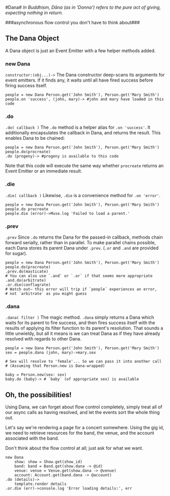 #Dana#
*In Buddhism, Dāna (as in 'Donna') refers to the pure act of giving, expecting nothing in return.*

###asynchronous flow control you don't have to think about###

## The Dana Object ##

A Dana object is just an Event Emitter with a few helper methods added.

### new Dana ###
`constructor:(obj...)->`
The Dana constructor deep-scans its arguments for event emitters. If it finds any, it waits until all have fired success before firing success itself.

	people = new Dana Person.get('John Smith'), Person.get('Mary Smith')
	people.on 'success', (john, mary)-> #john and mary have loaded in this code

### .do ###
`.do( callback )`
The `.do` method is a helper alias for `.on 'success'`. It additionally encapsulates the callback in Dana, and returns the result. This enables Dana to be chained:

	people = new Dana Person.get('John Smith'), Person.get('Mary Smith')
	people.do(procreate)
	.do (progeny)-> #progeny is available to this code

Note that this code will execute the same way whether `procreate` returns an Event Emitter or an immediate result.

### .die ###
`.die( callback )`
Likewise, `.die` is a convenience method for `.on 'error'`.

	people = new Dana Person.get('John Smith'), Person.get('Mary Smith')
	people.do procreate
	people.die (error)->Muse.log 'Failed to load a parent.'
	
### .prev ###
`.prev`
Since `.do` returns the Dana for the passed-in callback, methods chain forward serially, rather than in parallel. To make parallel chains possible, each Dana stores its parent Dana under `.prev`. (`.or` and `.and` are provided for sugar).

	people = new Dana Person.get('John Smith'), Person.get('Mary Smith')
	people.do(procreate)
	.prev.do(masticate)
	# You can also use `.and` or `.or` if that seems more appropriate
	.and.do(arbitrate)
	.or.die(conflagrate)
	# Watch out— this error will trip if `people` experiences an error,
	# not `arbitrate` as you might guess

### .dana ###
`.dana( filter )`
The magic method. `.dana` simply returns a Dana which waits for its parent to fire success, and then fires success itself with the results of applying its filter function to its parent's resolution. That sounds a little unwieldy, but all it means is we can treat Dana as if they have already resolved with regards to other Dana.

	people = new Dana Person.get('John Smith'), Person.get('Mary Smith')
	sex = people.dana (john, mary)->mary.sex
	
	# Sex will resolve to 'female'... So we can pass it into another call
	# (Assuming that Person.new is Dana-wrapped)
	
	baby = Person.new(sex: sex)
	baby.do (baby)-> # `baby` (of appropriate sex) is available
	
## Oh, the possibilities! ##

Using Dana, we can forget about flow control completely, simply treat all of our async calls as having resolved, and let the events sort the whole thing out.

Let's say we're rendering a page for a concert somewhere. Using the gig id, we need to retrieve resources for the band, the venue, and the account associated with the band.

Don't think about the flow control at all; just ask for what we want.

	new Dana
		show: show = Show.get(show_id) 
		band: band = Band.get(show.dana -> @id)
		venue: venue = Venue.get(show.dana -> @venue)
		account: Account.get(band.dana -> @account)
	.do (details)->
		template.render details
	.or.die (err)->console.log 'Error loading details:', err

